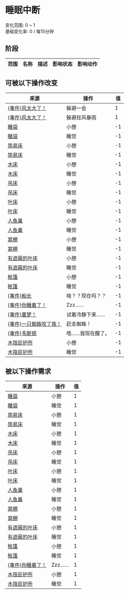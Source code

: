 # 睡眠中断  
变化范围: 0 ~ 1  
基础变化率: 0 / 每15分钟  
## 阶段  
范围  |  名称  |  描述  |  影响状态  |  影响动作  
----  |  ----  |  ----  |  ----  |  ----  
## 可被以下操作改变  
来源  |  操作  |  值  
----  |  ----  |  ----  
[(事件)风太大了！](Event_Flood.md)  |  躲避一会  |  1  
[(事件)风太大了！](Event_Storm.md)  |  躲避狂风暴雨  |  1  
[睡袋](BedRoll.md)  |  小憩  |  -1  
[睡袋](BedRoll.md)  |  睡觉  |  -1  
[简易床](BedRustic.md)  |  小憩  |  -1  
[简易床](BedRustic.md)  |  睡觉  |  -1  
[木床](BedWooden.md)  |  小憩  |  -1  
[木床](BedWooden.md)  |  睡觉  |  -1  
[吊床](Hammock.md)  |  小憩  |  -1  
[吊床](Hammock.md)  |  睡觉  |  -1  
[叶床](LeafBed.md)  |  小憩  |  -1  
[叶床](LeafBed.md)  |  睡觉  |  -1  
[人鱼巢](MermaidNest.md)  |  小憩  |  -1  
[人鱼巢](MermaidNest.md)  |  睡觉  |  -1  
[窝棚](Shelter.md)  |  小憩  |  -1  
[窝棚](Shelter.md)  |  睡觉  |  -1  
[有遮蔽的叶床](ShelteredLeafBed.md)  |  小憩  |  -1  
[有遮蔽的叶床](ShelteredLeafBed.md)  |  睡觉  |  -1  
[帐篷](TentDeployed.md)  |  小憩  |  -1  
[帐篷](TentDeployed.md)  |  睡觉  |  -1  
[(事件)船长](Event_CaptainSpecial1a.md)  |  啥？？现在吗？？  |  -1  
[(事件)你睡着了！](Event_FallingAsleep.md)  |  Zzz……  |  -1  
[(事件)噩梦！](Event_Nightmare.md)  |  试着冷静下来……  |  -1  
[(事件)一只蜘蛛咬了我！](Event_SpiderNight.md)  |  赶走蜘蛛！  |  -1  
[(事件)韦斯顿](Event_WestonSpecial1a.md)  |  唔……我现在醒了。  |  -1  
[木筏庇护所](RaftShelter.md)  |  小憩  |  -1  
[木筏庇护所](RaftShelter.md)  |  睡觉  |  -1  
## 被以下操作需求  
来源  |  操作  |  值  
----  |  ----  |  ----  
[睡袋](BedRoll.md)  |  小憩  |  1  
[睡袋](BedRoll.md)  |  睡觉  |  1  
[简易床](BedRustic.md)  |  小憩  |  1  
[简易床](BedRustic.md)  |  睡觉  |  1  
[木床](BedWooden.md)  |  小憩  |  1  
[木床](BedWooden.md)  |  睡觉  |  1  
[吊床](Hammock.md)  |  小憩  |  1  
[吊床](Hammock.md)  |  睡觉  |  1  
[叶床](LeafBed.md)  |  小憩  |  1  
[叶床](LeafBed.md)  |  睡觉  |  1  
[人鱼巢](MermaidNest.md)  |  小憩  |  1  
[人鱼巢](MermaidNest.md)  |  睡觉  |  1  
[窝棚](Shelter.md)  |  小憩  |  1  
[窝棚](Shelter.md)  |  睡觉  |  1  
[有遮蔽的叶床](ShelteredLeafBed.md)  |  小憩  |  1  
[有遮蔽的叶床](ShelteredLeafBed.md)  |  睡觉  |  1  
[帐篷](TentDeployed.md)  |  小憩  |  1  
[帐篷](TentDeployed.md)  |  睡觉  |  1  
[(事件)你睡着了！](Event_FallingAsleep.md)  |  Zzz……  |  1  
[木筏庇护所](RaftShelter.md)  |  小憩  |  1  
[木筏庇护所](RaftShelter.md)  |  睡觉  |  1  
